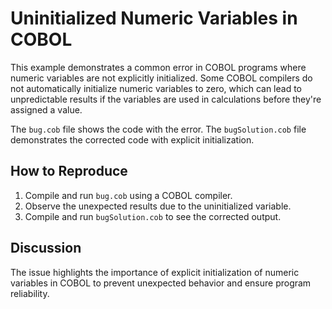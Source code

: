 # Uninitialized Numeric Variables in COBOL

This example demonstrates a common error in COBOL programs where numeric variables are not explicitly initialized.  Some COBOL compilers do not automatically initialize numeric variables to zero, which can lead to unpredictable results if the variables are used in calculations before they're assigned a value.

The `bug.cob` file shows the code with the error. The `bugSolution.cob` file demonstrates the corrected code with explicit initialization.

## How to Reproduce

1. Compile and run `bug.cob` using a COBOL compiler.
2. Observe the unexpected results due to the uninitialized variable.
3. Compile and run `bugSolution.cob` to see the corrected output.

## Discussion

The issue highlights the importance of explicit initialization of numeric variables in COBOL to prevent unexpected behavior and ensure program reliability.